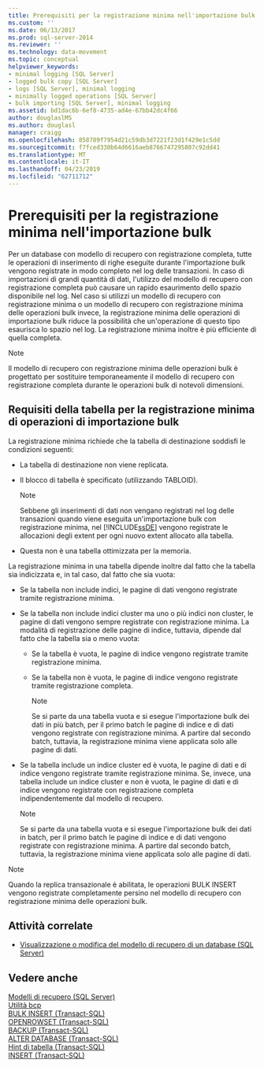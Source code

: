 ```yaml
---
title: Prerequisiti per la registrazione minima nell'importazione bulk | Microsoft Docs
ms.custom: ''
ms.date: 06/13/2017
ms.prod: sql-server-2014
ms.reviewer: ''
ms.technology: data-movement
ms.topic: conceptual
helpviewer_keywords:
- minimal logging [SQL Server]
- logged bulk copy [SQL Server]
- logs [SQL Server], minimal logging
- minimally logged operations [SQL Server]
- bulk importing [SQL Server], minimal logging
ms.assetid: bd1dac6b-6ef8-4735-ad4e-67bb42dc4f66
author: douglaslMS
ms.author: douglasl
manager: craigg
ms.openlocfilehash: 858789f7954d21c59db3d7221f23d1f429e1c5dd
ms.sourcegitcommit: f7fced330b64d6616aeb8766747295807c92dd41
ms.translationtype: MT
ms.contentlocale: it-IT
ms.lasthandoff: 04/23/2019
ms.locfileid: "62711712"
---
```

# <a name="prerequisites-for-minimal-logging-in-bulk-import"></a>Prerequisiti per la registrazione minima nell'importazione bulk
  Per un database con modello di recupero con registrazione completa, tutte le operazioni di inserimento di righe eseguite durante l'importazione bulk vengono registrate in modo completo nel log delle transazioni. In caso di importazioni di grandi quantità di dati, l'utilizzo del modello di recupero con registrazione completa può causare un rapido esaurimento dello spazio disponibile nel log. Nel caso si utilizzi un modello di recupero con registrazione minima o un modello di recupero con registrazione minima delle operazioni bulk invece, la registrazione minima delle operazioni di importazione bulk riduce la possibilità che un'operazione di questo tipo esaurisca lo spazio nel log. La registrazione minima inoltre è più efficiente di quella completa.  
  
> [!NOTE]  
>  Il modello di recupero con registrazione minima delle operazioni bulk è progettato per sostituire temporaneamente il modello di recupero con registrazione completa durante le operazioni bulk di notevoli dimensioni.  
  
## <a name="table-requirements-for-minimally-logging-bulk-import-operations"></a>Requisiti della tabella per la registrazione minima di operazioni di importazione bulk  
 La registrazione minima richiede che la tabella di destinazione soddisfi le condizioni seguenti:  
  
-   La tabella di destinazione non viene replicata.  
  
-   Il blocco di tabella è specificato (utilizzando TABLOID).  
  
    > [!NOTE]  
    >  Sebbene gli inserimenti di dati non vengano registrati nel log delle transazioni quando viene eseguita un'importazione bulk con registrazione minima, nel [!INCLUDE[ssDE](../../includes/ssde-md.md)] vengono registrate le allocazioni degli extent per ogni nuovo extent allocato alla tabella.  
  
-   Questa non è una tabella ottimizzata per la memoria.  
  
 La registrazione minima in una tabella dipende inoltre dal fatto che la tabella sia indicizzata e, in tal caso, dal fatto che sia vuota:  
  
-   Se la tabella non include indici, le pagine di dati vengono registrate tramite registrazione minima.  
  
-   Se la tabella non include indici cluster ma uno o più indici non cluster, le pagine di dati vengono sempre registrate con registrazione minima. La modalità di registrazione delle pagine di indice, tuttavia, dipende dal fatto che la tabella sia o meno vuota:  
  
    -   Se la tabella è vuota, le pagine di indice vengono registrate tramite registrazione minima.  
  
    -   Se la tabella non è vuota, le pagine di indice vengono registrate tramite registrazione completa.  
  
        > [!NOTE]  
        >  Se si parte da una tabella vuota e si esegue l'importazione bulk dei dati in più batch, per il primo batch le pagine di indice e di dati vengono registrate con registrazione minima. A partire dal secondo batch, tuttavia, la registrazione minima viene applicata solo alle pagine di dati.  
  
-   Se la tabella include un indice cluster ed è vuota, le pagine di dati e di indice vengono registrate tramite registrazione minima. Se, invece, una tabella include un indice cluster e non è vuota, le pagine di dati e di indice vengono registrate con registrazione completa indipendentemente dal modello di recupero.  
  
    > [!NOTE]  
    >  Se si parte da una tabella vuota e si esegue l'importazione bulk dei dati in batch, per il primo batch le pagine di indice e di dati vengono registrate con registrazione minima. A partire dal secondo batch, tuttavia, la registrazione minima viene applicata solo alle pagine di dati.  
  
> [!NOTE]  
>  Quando la replica transazionale è abilitata, le operazioni BULK INSERT vengono registrate completamente persino nel modello di recupero con registrazione minima delle operazioni bulk.  
  
##  <a name="RelatedTasks"></a> Attività correlate  
  
-   [Visualizzazione o modifica del modello di recupero di un database &#40;SQL Server&#41;](../backup-restore/view-or-change-the-recovery-model-of-a-database-sql-server.md)  
  

  
## <a name="see-also"></a>Vedere anche  
 [Modelli di recupero &#40;SQL Server&#41;](../backup-restore/recovery-models-sql-server.md)   
 [Utilità bcp](../../tools/bcp-utility.md)   
 [BULK INSERT &#40;Transact-SQL&#41;](/sql/t-sql/statements/bulk-insert-transact-sql)   
 [OPENROWSET &#40;Transact-SQL&#41;](/sql/t-sql/functions/openrowset-transact-sql)   
 [BACKUP &#40;Transact-SQL&#41;](/sql/t-sql/statements/backup-transact-sql)   
 [ALTER DATABASE &#40;Transact-SQL&#41;](/sql/t-sql/statements/alter-database-transact-sql)   
 [Hint di tabella &#40;Transact-SQL&#41;](/sql/t-sql/queries/hints-transact-sql-table)   
 [INSERT &#40;Transact-SQL&#41;](/sql/t-sql/statements/insert-transact-sql)  
  
  
